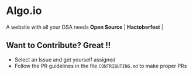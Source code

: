 # Algo.io

A website with all your DSA needs
**Open Source** | **Hactoberfest** |

## Want to Contribute? Great !!

- Select an Issue and get yourself assigned
- Follow the PR guidelines in the file `CONTRIBUTING.md` to make proper PRs

